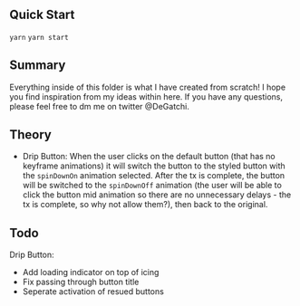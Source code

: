 ## Quick Start
`yarn`
`yarn start`

## Summary
Everything inside of this folder is what I have created from scratch! I hope you find inspiration from my ideas within here. If you have any questions, please feel free to dm me on twitter @DeGatchi. 

## Theory
- Drip Button: When the user clicks on the default button (that has no keyframe animations) it will switch the button to the styled button with the `spinDownOn` animation selected. After the tx is complete, the button will be switched to the `spinDownOff` animation (the user will be able to click the button mid animation so there are no unnecessary delays - the tx is complete, so why not allow them?), then back to the original.

## Todo
Drip Button:
- Add loading indicator on top of icing
- Fix passing through button title
- Seperate activation of resued buttons

